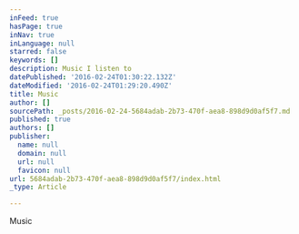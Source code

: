 ```yaml
---
inFeed: true
hasPage: true
inNav: true
inLanguage: null
starred: false
keywords: []
description: Music I listen to
datePublished: '2016-02-24T01:30:22.132Z'
dateModified: '2016-02-24T01:29:20.490Z'
title: Music
author: []
sourcePath: _posts/2016-02-24-5684adab-2b73-470f-aea8-898d9d0af5f7.md
published: true
authors: []
publisher:
  name: null
  domain: null
  url: null
  favicon: null
url: 5684adab-2b73-470f-aea8-898d9d0af5f7/index.html
_type: Article

---
```

Music